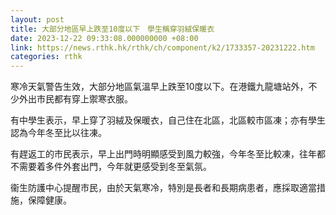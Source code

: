 ```yaml
---
layout: post
title: 大部分地區早上跌至10度以下　學生稱穿羽絨保暖衣
date: 2023-12-22 09:33:08.000000000 +08:00
link: https://news.rthk.hk/rthk/ch/component/k2/1733357-20231222.htm
categories: rthk
---
```


寒冷天氣警告生效，大部分地區氣溫早上跌至10度以下。在港鐵九龍塘站外，不少外出市民都有穿上禦寒衣服。

有中學生表示，早上穿了羽絨及保暖衣，自己住在北區，北區較市區凍；亦有學生認為今年冬至比以往凍。

有趕返工的市民表示，早上出門時明顯感受到風力較強，今年冬至比較凍，往年都不需要着多件外套出門，今年就更感受到冬至氣氛。

衞生防護中心提醒市民，由於天氣寒冷，特別是長者和長期病患者，應採取適當措施，保障健康。
